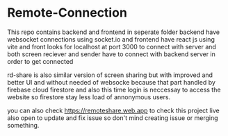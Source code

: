 # Remote-Connection
This repo contains backend and frontend in seperate folder backend have websocket connections using socket.io and frontend have react js using vite and front looks for localhost at port 3000 to connect with server and both screen reciever and sender have to connect with backend server in order to get connected


rd-share is also similar version of screen sharing but with improved and better UI and without needed of websocke because that part handled by firebase cloud firestore and also this time login is neccessay to access the website so firestore stay less load of annonymous users.


you can also check https://remoteshare.web.app to check this project live also open to update and fix issue so don't mind creating issue or merging something.
